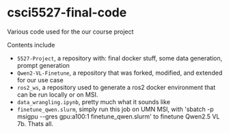 # csci5527-final-code

Various code used for the our course project

Contents include

- `5527-Project`, a repository with: final docker stuff, some data generation, prompt generation
- `Qwen2-VL-Finetune`, a repository that was forked, modified, and extended for our use case
- `ros2_ws`, a repository used to generate a ros2 docker environment that can be run locally or on MSI.
- `data_wrangling.ipynb`, pretty much what it sounds like
- `finetune_qwen.slurm`, simply run this job on UMN MSI, with 'sbatch -p msigpu --gres gpu:a100:1 finetune_qwen.slurm' to finetune Qwen2.5 VL 7b. Thats all.
